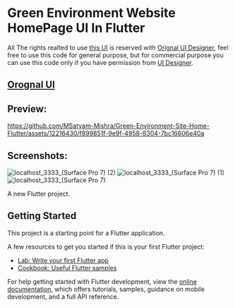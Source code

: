 # Green Environment Website HomePage UI In Flutter

All The rights realted to use [this UI](https://twitter.com/ghafar_tehrani/status/1650950431441408000?t=020QWs1ZAAi35adfKPVbuw&s=19) is reserved with [Orignal UI Designer](https://twitter.com/ghafar_tehrani?t=4qWxzBwKCpkwNXJ-DharCw&s=09), feel free to use this code for general purpose, but for commercial purpose you can use this code only if you have permission from [UI Designer](https://twitter.com/ghafar_tehrani?t=4qWxzBwKCpkwNXJ-DharCw&s=09).

## [Orognal UI](https://twitter.com/ghafar_tehrani/status/1650950431441408000?t=020QWs1ZAAi35adfKPVbuw&s=19) 

## Preview:


https://github.com/MSatyam-Mishra/Green-Environment-Site-Home-Flutter/assets/12216430/f899851f-9e9f-4958-8304-7bc16606e40a


## Screenshots:

![localhost_3333_(Surface Pro 7) (2)](https://user-images.githubusercontent.com/12216430/235969196-52554749-1cd2-439c-a9a1-1ea9b6c5c1df.png)
![localhost_3333_(Surface Pro 7) (1)](https://user-images.githubusercontent.com/12216430/235969265-fa503b01-5f03-46c5-ad26-470eee2fa970.png)
![localhost_3333_(Surface Pro 7)](https://user-images.githubusercontent.com/12216430/235969286-40e34ca8-0d01-48f0-91d0-7b942d2dead4.png)


A new Flutter project.

## Getting Started

This project is a starting point for a Flutter application.

A few resources to get you started if this is your first Flutter project:

- [Lab: Write your first Flutter app](https://docs.flutter.dev/get-started/codelab)
- [Cookbook: Useful Flutter samples](https://docs.flutter.dev/cookbook)

For help getting started with Flutter development, view the
[online documentation](https://docs.flutter.dev/), which offers tutorials,
samples, guidance on mobile development, and a full API reference.
